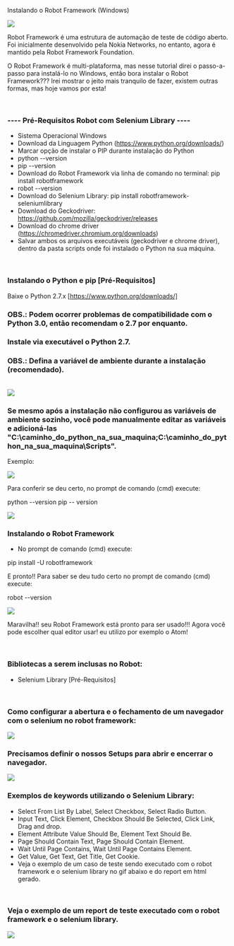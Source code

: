 Instalando o Robot Framework (Windows)

<div align="left">
<img src="https://github.com/fabiosouthsystem/Instala-o-e-configura-o-Robot-Framework/blob/main/r0.png">
</p>
Robot Framework é uma estrutura de automação de teste de código aberto. Foi inicialmente desenvolvido pela Nokia Networks, no entanto, agora é mantido pela Robot Framework Foundation.

O Robot Framework é multi-plataforma, mas nesse tutorial direi o passo-a-passo para instalá-lo no Windows, então bora instalar o Robot Framework??? Irei mostrar o jeito mais tranquilo de fazer, existem outras formas, mas hoje vamos por esta!

<br/>

### ---- Pré-Requisitos Robot com Selenium Library ----
- Sistema Operacional Windows
- Download da Linguagem Python (https://www.python.org/downloads/)
- Marcar opção de instalar o PIP durante instalação do Python
- python --version
- pip --version
- Download do Robot Framework via linha de comando no terminal: pip install robotframework
- robot --version
- Download do Selenium Library: pip install robotframework-seleniumlibrary
- Download do Geckodriver: https://github.com/mozilla/geckodriver/releases
- Download do chrome driver (https://chromedriver.chromium.org/downloads)
- Salvar ambos os arquivos executáveis (geckodriver e chrome driver), dentro da pasta scripts onde foi instalado o Python na sua máquina.

<br/>

### Instalando o Python e pip [Pré-Requisitos]
Baixe o Python 2.7.x [https://www.python.org/downloads/] 
### OBS.: Podem ocorrer problemas de compatibilidade com o Python 3.0, então recomendam o 2.7 por enquanto.
### Instale via executável o Python 2.7. 
### OBS.: Defina a variável de ambiente durante a instalação (recomendado).

<br/>

<div align="left">
<img src="https://github.com/fabiosouthsystem/Instala-o-e-configura-o-Robot-Framework/blob/main/r2.png">
  
### Se mesmo após a instalação não configurou as variáveis de ambiente sozinho, você pode manualmente editar as variáveis e adicioná-las "C:\caminho_do_python_na_sua_maquina\;C:\caminho_do_python_na_sua_maquina\Scripts".

Exemplo: 

<div align="left">
<img src="https://github.com/fabiosouthsystem/Instala-o-e-configura-o-Robot-Framework/blob/main/r3.png">
  
Para conferir se deu certo, no prompt de comando (cmd) execute:

python --version
pip -- version
  
<div align="left">
<img src="https://github.com/fabiosouthsystem/Instala-o-e-configura-o-Robot-Framework/blob/main/r4.png">

<br/>
  
  
### Instalando o Robot Framework   
  - No prompt de comando (cmd) execute:
      
pip install -U robotframework
      
  E pronto!! Para saber se deu tudo certo no prompt de comando (cmd) execute:

robot --version
</ul>
  
<div align="left">
<img src="https://github.com/fabiosouthsystem/Instala-o-e-configura-o-Robot-Framework/blob/main/r5.png">

Maravilha!! seu Robot Framework está pronto para ser usado!!! Agora você pode escolher qual editor usar! eu utilizo por exemplo o Atom!

  
<br/>
  
### **Bibliotecas a serem inclusas no Robot**:
- Selenium Library [Pré-Requisitos] 
  
<br/>

### Como configurar a abertura e o fechamento de um navegador com o selenium no robot framework: 

<div align="left">
<img src="https://github.com/fabiosouthsystem/Instala-o-e-configura-o-Robot-Framework/blob/main/r9.jpg">
  
<br/>
 
### Precisamos definir o nossos Setups para abrir e encerrar o navegador.

<div align="left">
<img src="https://github.com/fabiosouthsystem/Instala-o-e-configura-o-Robot-Framework/blob/main/r10.jpg">

<br/>

### Exemplos de keywords utilizando o Selenium Library:

- Select From List By Label, Select Checkbox, Select Radio Button.
- Input Text, Click Element, Checkbox Should Be Selected, Click Link, Drag and drop.
- Element Attribute Value Should Be, Element Text Should Be.
- Page Should Contain Text, Page Should Contain Element.
- Wait Until Page Contains, Wait Until Page Contains Element.
- Get Value, Get Text, Get Title, Get Cookie.
- Veja o exemplo de um caso de teste sendo executado com o robot framework e o selenium library no gif abaixo e do report em html gerado.
  
<br/>

### Veja o exemplo de um report de teste executado com o robot framework e o selenium library.
  
<div align="left">
<img src="https://github.com/fabiosouthsystem/Instala-o-e-configura-o-Robot-Framework/blob/main/r11.jpg">  
